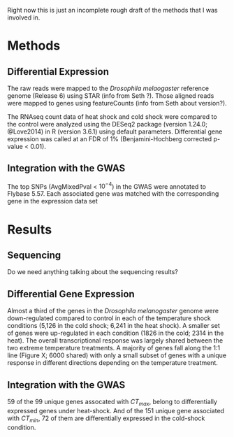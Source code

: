 Right now this is just an incomplete rough draft of the methods that I was involved in.

# Methods

## Differential Expression

The raw reads were mapped to the _Drosophila melaogaster_ reference genome (Release 6) using STAR (info from Seth ?). Those aligned reads were mapped to genes using featureCounts (info from Seth about version?).

The RNAseq count data of heat shock and cold shock were compared to the control were analyzed using the DESeq2 package (version 1.24.0; @Love2014) in R (version 3.6.1) using default parameters. Differential gene expression was called at an FDR of 1% (Benjamini-Hochberg corrected p-value < 0.01). 

## Integration with the GWAS

The top SNPs (AvgMixedPval < $10^{-4}$)​ in the GWAS were annotated to Flybase 5.57. Each associated gene was matched with the corresponding gene in the expression data set

# Results

## Sequencing

Do we need anything talking about the sequencing results?

## Differential Gene Expression

Almost a third of the genes in the _Drosophila melanogaster_ genome were down-regulated compared to control in each of the temperature shock conditions (5,126 in the cold shock; 6,241 in the heat shock). A smaller set of genes were up-regulated in each condition (1826 in the cold; 2314 in the heat). The overall transcriptional response was largely shared between the two extreme temperature treatments. A majority of genes fall along the 1:1 line (Figure X; 6000 shared) with only a small subset of genes with a unique response in different directions depending on the temperature treatment.

## Integration with the GWAS

59 of the 99 unique genes assocated with $CT_{max}$, belong to differentially expressed genes under heat-shock. And of the 151 unique gene associated with $CT_{min}$, 72 of them are differentially expressed in the cold-shock condition. 




